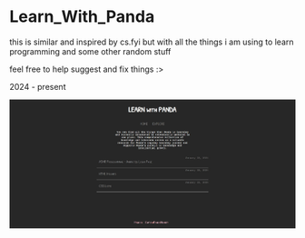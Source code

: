 # Learn_With_Panda

this is similar and inspired by cs.fyi but with all the things i am using to learn programming and some other random stuff

feel free to help suggest and fix things :>

2024 - present

![homepage_LwP](templates/homepage_LwP.jpg)

